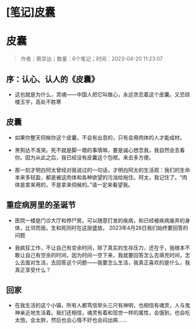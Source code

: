 # [[笔记]皮囊 ](https://github.com/haoz0x139/myblog/issues/19)

# 皮囊
> 作者：蔡崇达；数量：6个笔记；时间：2023-04-20 11:23:07

## 序：认心、认人的《皮囊》
- 这也就是为什么，灵魂——中国人把它叫做心，永远贪恋着这个皮囊。又恐琼楼玉宇，高处不胜寒

## 皮囊

- 如果你整天伺候你这个皮囊，不会有出息的，只有会用肉体的人才能成材。

- 黑狗达不准哭。死不就是脚一蹬的事情嘛，要是诚心想念我，我自然会去看你。因为从此之后，我已经没有皮囊这个包袱。来去多方便。

- 那一刻才明白阿太曾经对我说过的一句话，才明白阿太的生活观：我们的生命本来多轻盈，都是被这肉体和各种欲望的污浊给拖住。阿太，我记住了。“肉体是拿来用的，不是拿来伺候的。”请一定来看望我。

## 重症病房里的圣诞节

- 医院一楼是门诊大厅和停尸房。可以随意打发的疾病，和已经被疾病废弃的身体，比邻而居。生和死同时在这层盛放。
2023年4月28日我们始终要回答的问题

- 我疯狂工作，不让自己有空余时间，除了真实的生存压力，还在于，我根本不敢让自己有空余的时间，因为时间一空下来，我就要回答怎么去填充时间，怎么去面对生活，去回答这个问题——我要怎么生活，我真正喜欢的是什么，我真正享受什么？

## 回家
- 在我生活的这个小镇，所有人都笃信举头三尺有神明，也相信有魂灵，人与鬼神亲近地生活着。我们还相信，魂灵有着和现世一样的属性，会饿到，也会吃太饱，会太胖，然后也会心情不好也会闷出病……